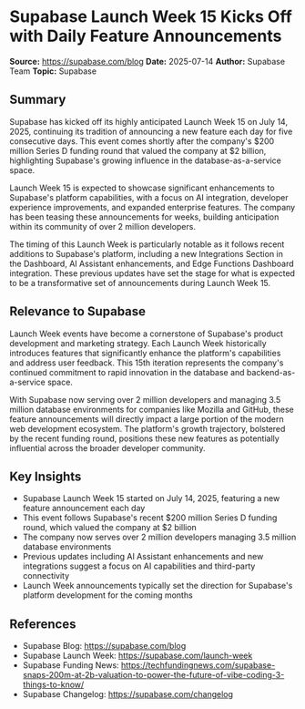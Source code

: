 # Supabase Launch Week 15 Kicks Off with Daily Feature Announcements

**Source:** https://supabase.com/blog
**Date:** 2025-07-14
**Author:** Supabase Team
**Topic:** Supabase

## Summary

Supabase has kicked off its highly anticipated Launch Week 15 on July 14, 2025, continuing its tradition of announcing a new feature each day for five consecutive days. This event comes shortly after the company's $200 million Series D funding round that valued the company at $2 billion, highlighting Supabase's growing influence in the database-as-a-service space.

Launch Week 15 is expected to showcase significant enhancements to Supabase's platform capabilities, with a focus on AI integration, developer experience improvements, and expanded enterprise features. The company has been teasing these announcements for weeks, building anticipation within its community of over 2 million developers.

The timing of this Launch Week is particularly notable as it follows recent additions to Supabase's platform, including a new Integrations Section in the Dashboard, AI Assistant enhancements, and Edge Functions Dashboard integration. These previous updates have set the stage for what is expected to be a transformative set of announcements during Launch Week 15.

## Relevance to Supabase

Launch Week events have become a cornerstone of Supabase's product development and marketing strategy. Each Launch Week historically introduces features that significantly enhance the platform's capabilities and address user feedback. This 15th iteration represents the company's continued commitment to rapid innovation in the database and backend-as-a-service space.

With Supabase now serving over 2 million developers and managing 3.5 million database environments for companies like Mozilla and GitHub, these feature announcements will directly impact a large portion of the modern web development ecosystem. The platform's growth trajectory, bolstered by the recent funding round, positions these new features as potentially influential across the broader developer community.

## Key Insights

- Supabase Launch Week 15 started on July 14, 2025, featuring a new feature announcement each day
- This event follows Supabase's recent $200 million Series D funding round, which valued the company at $2 billion
- The company now serves over 2 million developers managing 3.5 million database environments
- Previous updates including AI Assistant enhancements and new integrations suggest a focus on AI capabilities and third-party connectivity
- Launch Week announcements typically set the direction for Supabase's platform development for the coming months

## References

- Supabase Blog: https://supabase.com/blog
- Supabase Launch Week: https://supabase.com/launch-week
- Supabase Funding News: https://techfundingnews.com/supabase-snaps-200m-at-2b-valuation-to-power-the-future-of-vibe-coding-3-things-to-know/
- Supabase Changelog: https://supabase.com/changelog